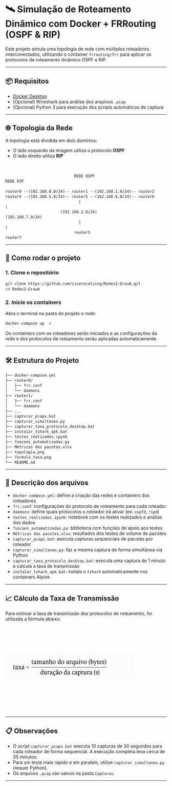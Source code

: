
# 🛰️ Simulação de Roteamento Dinâmico com Docker + FRRouting (OSPF & RIP)

Este projeto simula uma topologia de rede com múltiplos roteadores interconectados, utilizando o container `frrouting/frr` para aplicar os protocolos de roteamento dinâmico OSPF e RIP.

---

## 📦 Requisitos

- [Docker Desktop](https://www.docker.com/products/docker-desktop)
- (Opcional) Wireshark para análise dos arquivos `.pcap`
- (Opcional) Python 3 para execução dos scripts automáticos de captura

---

## 🌐 Topologia da Rede

A topologia está dividida em dois domínios:
- O lado esquerdo da imagem utiliza o protocolo **OSPF**
- O lado direito utiliza **RIP**
```text


                              REDE OSPF                                                            REDE RIP

router0 --(192.168.0.0/24)-- router1 --(192.168.1.0/24)-- router2      router4 --(192.168.5.0/24)-- router5 --(162.168.6.0/24)-- router6
                                |                                                                       | 
                        (192.168.2.0/24)                                                         (192.168.7.0/24)
                                |                                                                       |
                              router3                                                                router7
```

---

## 🚀 Como rodar o projeto

### 1. Clone o repositório

```bash
git clone https://github.com/cicerocalsing/Redes2-GrauA.git
cd Redes2-GrauA
```

### 2. Inicie os containers

Abra o terminal na pasta do projeto e rode:

```bash
docker-compose up -d
```

Os containers com os roteadores serão iniciados e as configurações da rede e dos protocolos de roteamento serão aplicadas automaticamente.

---

## 🛠️ Estrutura do Projeto

```text
├── docker-compose.yml
├── router0/
│   ├── frr.conf
│   └── daemons
├── router1/
│   ├── frr.conf
│   └── daemons
├── ...
├── capturar_pcaps.bat
├── capturar_simultaneo.py
├── capturar_taxa_protocolo_desktop.bat
├── instalar_tshark_apk.bat
├── testes_realizados.ipynb
├── funcoes_automatizadas.py
├── Métricas dos pacotes.xlsx
├── topologia.png
├── formula_taxa.png
└── README.md
```

---

## 📘 Descrição dos arquivos

- `docker-compose.yml`: define a criação das redes e containers dos roteadores
- `frr.conf`: configurações do protocolo de roteamento para cada roteador
- `daemons`: define quais protocolos o roteador irá ativar (ex: `ospfd`, `ripd`)
- `testes_realizados.ipynb`: notebook com os testes realizados e análise dos dados
- `funcoes_automatizadas.py`: biblioteca com funções de apoio aos testes
- `Métricas dos pacotes.xlsx`: resultados dos testes de volume de pacotes
- `capturar_pcaps.bat`: executa capturas sequenciais de pacotes por roteador
- `capturar_simultaneo.py`: faz a mesma captura de forma simultânea via Python
- `capturar_taxa_protocolo_desktop.bat`: executa uma captura de 1 minuto e calcula a taxa de transmissão
- `instalar_tshark_apk.bat`: instala o `tshark` automaticamente nos containers Alpine

---

## 📈 Cálculo da Taxa de Transmissão

Para estimar a taxa de transmissão dos protocolos de roteamento, foi utilizada a fórmula abaixo:

<img src="taxa_transmissao.png" alt="Fórmula da Taxa" width="400"/>

---

## 📋 Observações

- O script `capturar_pcaps.bat` executa 10 capturas de 30 segundos para cada roteador de forma sequencial. A execução completa leva cerca de 35 minutos.
- Para um teste mais rápido e em paralelo, utilize `capturar_simultaneo.py` (requer Python).
- Os arquivos `.pcap` são salvos na pasta `Capturas`.

---


